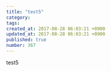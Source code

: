 ```yaml
---
title: "test5"
category: 
tags: 
created_at: 2017-08-28 06:03:21 +0900
updated_at: 2017-08-28 06:03:21 +0900
published: true
number: 367
---
```


test5
